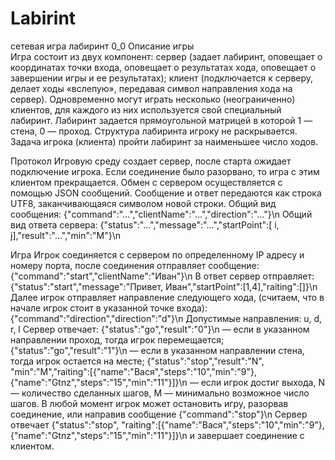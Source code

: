 # Labirint
сетевая игра лабиринт 0_0
Описание игры	
Игра состоит из двух компонент:
сервер (задает лабиринт, оповещает о координатах точки входа, оповещает о результатах хода, оповещает о завершении игры и ее результатах);
клиент (подключается к серверу, делает ходы «вслепую», передавая символ направления хода на сервер).
Одновременно могут играть несколько (неограниченно) клиентов, для каждого из них используется свой специальный лабиринт.
Лабиринт задается прямоугольной матрицей в которой 1 — стена, 0 — проход. Структура лабиринта игроку не раскрывается.
Задача игрока (клиента) пройти лабиринт за наименьшее число ходов.

Протокол
Игровую среду создает сервер, после старта ожидает подключение игрока. Если соединение было разорвано, то игра с этим клиентом прекращается.
Обмен с сервером осуществляется с помощью JSON сообщений. Сообщение и ответ передаются как строка UTF8, заканчивающаяся символом новой строки.
 Общий вид сообщения:
{"command":"...","clientName":"...","direction":"…"}\n
Общий вид ответа сервера:
{"status":"...","message":"...","startPoint":[ i, j],"result":"…","min":"M"}\n

Игра
Игрок соединяется с сервером по определенному IP адресу и номеру порта, после соединения отправляет сообщение:
{"command":"start","clientName":"Иван"}\n
В ответ сервер отправляет: 
{"status":"start","message":"Привет, Иван","startPoint":[1,4],"raiting":[]}\n
Далее игрок отправляет направление следующего хода, (считаем, что в начале игрок стоит в указанной точке входа):
{"command":"direction","direction":"d"}\n
Допустимые направления: u, d, r, l
Сервер отвечает:
{"status":"go","result":"0"}\n — если в указанном направлении проход, тогда игрок перемещается;
{"status":"go","result":"1"}\n — если в указанном направлении стена, тогда игрок остается на месте;
{"status":"stop","result":"N", "min":"M","raiting":[{"name":"Вася","steps":"10","min":"9"},{"name":"Gtnz","steps":"15","min":"11"}]}\n — если игрок достиг выхода, N — количество сделанных шагов, M — минимально возможное число шагов.
В любой момент игрок может остановить игру, разорвав соединение, или направив сообщение {"command":"stop"}\n
Сервер отвечает {"status":"stop", "raiting":[{"name":"Вася","steps":"10","min":"9"},{"name":"Gtnz","steps":"15","min":"11"}]}\n и завершает соединение с клиентом.
